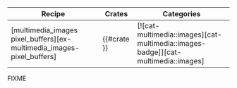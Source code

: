 | Recipe | Crates | Categories |
|--------|--------|------------|
| [multimedia_images pixel_buffers][ex-multimedia_images-pixel_buffers] | {{#crate }} | [![cat-multimedia::images][cat-multimedia::images-badge]][cat-multimedia::images] |

<div class="hidden">
FIXME
</div>
